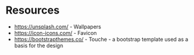 # Resources

* https://unsplash.com/ - Wallpapers
* https://icon-icons.com/ - Favicon
* https://bootstrapthemes.co/ - Touche - a bootstrap template used as a basis for the design